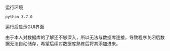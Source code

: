 运行环境

    python 3.7.0
    
运行后显示GUI界面

由于本人对数据库的了解还不够深入，所以无法与数据库连接，导致程序关闭后数据无法自动储存，希望后续对数据库熟练后将其添加进来。
